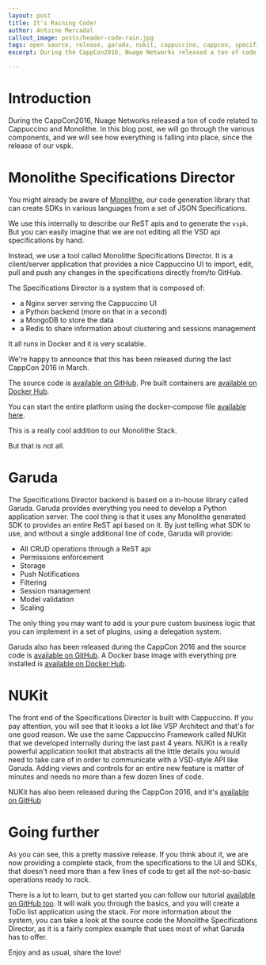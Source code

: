 ```yaml
---
layout: post
title: It's Raining Code!
author: Antoine Mercadal
callout_image: posts/header-code-rain.jpg
tags: open source, release, garuda, nukit, cappuccino, cappcon, specifications, monolithe, director
excerpt: During the CappCon2016, Nuage Networks released a ton of code related to Cappuccino and Monolithe. In this blog post, we will go through the various components, and we will see how everything is falling into place, since the release of our vspk.

---
```


# Introduction

During the CappCon2016, Nuage Networks released a ton of code related to Cappuccino and Monolithe. In this blog post, we will go through the various components, and we will see how everything is falling into place, since the release of our vspk.

# Monolithe Specifications Director

You might already be aware of [Monolithe](https://github.com/nuagenetworks/monolithe), our code generation library that can create SDKs in various languages from a set of JSON Specifications.

We use this internally to describe our ReST apis and to generate the `vspk`. But you can easily imagine that we are not editing all the VSD api specifications by hand.

Instead, we use a tool called Monolithe Specifications Director. It is a client/server application that provides a nice Cappuccino UI to import, edit, pull and push any changes in the specifications directly from/to GitHub.

The Specifications Director is a system that is composed of:

- a Nginx server serving the Cappuccino UI
- a Python backend (more on that in a second)
- a MongoDB to store the data
- a Redis to share information about clustering and sessions management

It all runs in Docker and it is very scalable.

We're happy to announce that this has been released during the last CappCon 2016 in March.

The source code is [available on GitHub](https://github.com/nuagenetworks/specifications-director). Pre built containers are [available on Docker Hub](https://hub.docker.com/u/monolithe).

You can start the entire platform using the docker-compose file [available here](https://raw.githubusercontent.com/nuagenetworks/specifications-director/master/docker-compose.yml).

This is a really cool addition to our Monolithe Stack.

But that is not all.

# Garuda

The Specifications Director backend is based on a in-house library called Garuda. Garuda provides everything you need to develop a Python application server. The cool thing is that it uses any Monolithe generated SDK to provides an entire ReST api based on it. By just telling what SDK to use, and without a single additional line of code, Garuda will provide:

- All CRUD operations through a ReST api
- Permissions enforcement
- Storage
- Push Notifications
- Filtering
- Session management
- Model validation
- Scaling

The only thing you may want to add is your pure custom business logic that you can implement in a set of plugins, using a delegation system.

Garuda also has been released during the CappCon 2016 and the source code is [available on GitHub](https://github.com/nuagenetworks/garuda). A Docker base image with everything pre installed is [available on Docker Hub](https://hub.docker.com/u/monolithe/garuda).

# NUKit

The front end of the Specifications Director is built with Cappuccino. If you pay attention, you will see that it looks a lot like VSP Architect and that's for one good reason. We use the same Cappuccino Framework called NUKit that we developed internally during the last past 4 years. NUKit is a really powerful application toolkit that abstracts all the little details you would need to take care of in order to communicate with a VSD-style API like Garuda. Adding views and controls for an entire new feature is matter of minutes and needs no more than a few dozen lines of code.

NUKit has also been released during the CappCon 2016, and it's [available on GitHub](https://github.com/nuagenetworks/nukit)

# Going further

As you can see, this a pretty massive release. If you think about it, we are now providing a complete stack, from the specifications to the UI and SDKs, that doesn't need more than a few lines of code to get all the not-so-basic operations ready to rock.

There is a lot to learn, but to get started you can follow our tutorial [available on GitHub too](https://github.com/nuagenetworks/monostack-example). It will walk you through the basics, and you will create a ToDo list application using the stack. For more information about the system, you can take a look at the source code the Monolithe Specifications Director, as it is a fairly complex example that uses most of what Garuda has to offer.

Enjoy and as usual, share the love!

